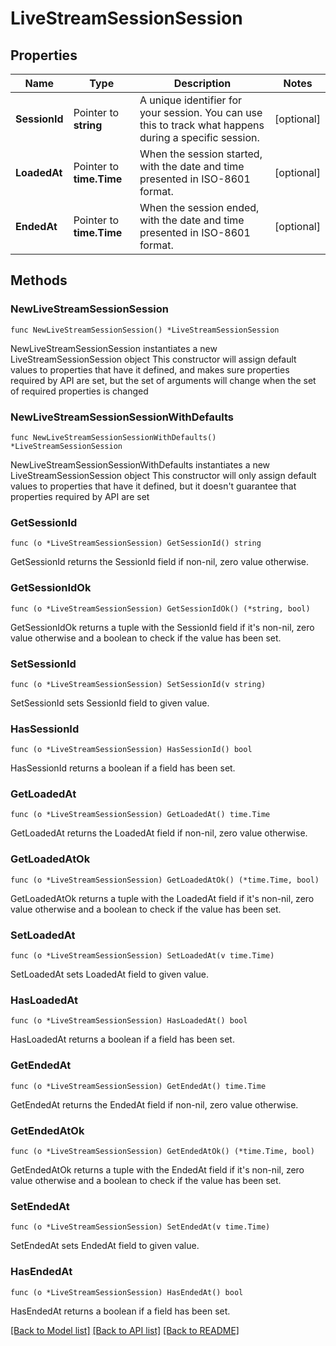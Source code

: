 # LiveStreamSessionSession

## Properties

Name | Type | Description | Notes
------------ | ------------- | ------------- | -------------
**SessionId** | Pointer to **string** | A unique identifier for your session. You can use this to track what happens during a specific session. | [optional] 
**LoadedAt** | Pointer to **time.Time** | When the session started, with the date and time presented in ISO-8601 format. | [optional] 
**EndedAt** | Pointer to **time.Time** | When the session ended, with the date and time presented in ISO-8601 format. | [optional] 

## Methods

### NewLiveStreamSessionSession

`func NewLiveStreamSessionSession() *LiveStreamSessionSession`

NewLiveStreamSessionSession instantiates a new LiveStreamSessionSession object
This constructor will assign default values to properties that have it defined,
and makes sure properties required by API are set, but the set of arguments
will change when the set of required properties is changed

### NewLiveStreamSessionSessionWithDefaults

`func NewLiveStreamSessionSessionWithDefaults() *LiveStreamSessionSession`

NewLiveStreamSessionSessionWithDefaults instantiates a new LiveStreamSessionSession object
This constructor will only assign default values to properties that have it defined,
but it doesn't guarantee that properties required by API are set

### GetSessionId

`func (o *LiveStreamSessionSession) GetSessionId() string`

GetSessionId returns the SessionId field if non-nil, zero value otherwise.

### GetSessionIdOk

`func (o *LiveStreamSessionSession) GetSessionIdOk() (*string, bool)`

GetSessionIdOk returns a tuple with the SessionId field if it's non-nil, zero value otherwise
and a boolean to check if the value has been set.

### SetSessionId

`func (o *LiveStreamSessionSession) SetSessionId(v string)`

SetSessionId sets SessionId field to given value.

### HasSessionId

`func (o *LiveStreamSessionSession) HasSessionId() bool`

HasSessionId returns a boolean if a field has been set.

### GetLoadedAt

`func (o *LiveStreamSessionSession) GetLoadedAt() time.Time`

GetLoadedAt returns the LoadedAt field if non-nil, zero value otherwise.

### GetLoadedAtOk

`func (o *LiveStreamSessionSession) GetLoadedAtOk() (*time.Time, bool)`

GetLoadedAtOk returns a tuple with the LoadedAt field if it's non-nil, zero value otherwise
and a boolean to check if the value has been set.

### SetLoadedAt

`func (o *LiveStreamSessionSession) SetLoadedAt(v time.Time)`

SetLoadedAt sets LoadedAt field to given value.

### HasLoadedAt

`func (o *LiveStreamSessionSession) HasLoadedAt() bool`

HasLoadedAt returns a boolean if a field has been set.

### GetEndedAt

`func (o *LiveStreamSessionSession) GetEndedAt() time.Time`

GetEndedAt returns the EndedAt field if non-nil, zero value otherwise.

### GetEndedAtOk

`func (o *LiveStreamSessionSession) GetEndedAtOk() (*time.Time, bool)`

GetEndedAtOk returns a tuple with the EndedAt field if it's non-nil, zero value otherwise
and a boolean to check if the value has been set.

### SetEndedAt

`func (o *LiveStreamSessionSession) SetEndedAt(v time.Time)`

SetEndedAt sets EndedAt field to given value.

### HasEndedAt

`func (o *LiveStreamSessionSession) HasEndedAt() bool`

HasEndedAt returns a boolean if a field has been set.


[[Back to Model list]](../README.md#documentation-for-models) [[Back to API list]](../README.md#documentation-for-api-endpoints) [[Back to README]](../README.md)


